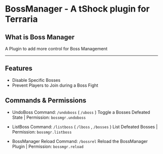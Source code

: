 # BossManager - A tShock plugin for Terraria

## What is Boss Manager
A Plugin to add more control for Boss Management

----

## Features
- Disable Specific Bosses
- Prevent Players to Join during a Boss Fight

## Commands & Permissions 
- UndoBoss Command: ` /undoboss ` ( ` /uboss ` )
Toggle a Bosses Defeated State | Permission: ` bossmgr.undoboss `

- ListBoss Command: ` /listboss ` ( ` /lboss ` , ` /bosses ` )
List Defeated Bosses | Permission: ` bossmgr.listboss `

- BossManager Reload Command: ` /bossrel `
Reload the BossManager Plugin | Permission: ` bossmgr.reload `
